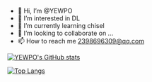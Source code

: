 - 👋 Hi, I’m @YEWPO
- 👀 I’m interested in DL
- 🌱 I’m currently learning chisel
- 💞️ I’m looking to collaborate on ...
- 📫 How to reach me 2398696309@qq.com
<!---
YEWPO/YEWPO is a ✨ special ✨ repository because its `README.md` (this file) appears on your GitHub profile.
You can click the Preview link to take a look at your changes.
--->

[![YEWPO's GitHub stats](https://github-readme-stats.vercel.app/api?username=YEWPO&show_icon=true)](https://github.com/anuraghazra/github-readme-stats)

[![Top Langs](https://github-readme-stats.vercel.app/api/top-langs/?username=YEWPO&layout=compact&langs_count=10&card_width=400)](https://github.com/anuraghazra/github-readme-stats)
